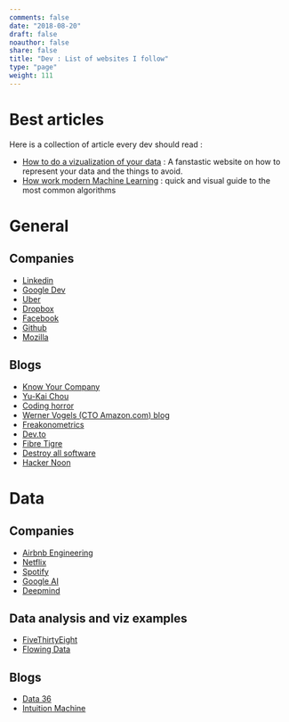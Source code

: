 ```yaml
---
comments: false
date: "2018-08-20"
draft: false
noauthor: false
share: false
title: "Dev : List of websites I follow"
type: "page"
weight: 111
---
```



# Best articles
Here is a collection of article every dev should read :

- [How to do a vizualization of your data](https://www.data-to-viz.com/) : A fanstastic website on how to represent your data and the things to avoid.
- [How work modern Machine Learning](https://towardsdatascience.com/watching-modern-ai-methods-in-action-929e106d6a7c) : quick and visual guide to the most common algorithms

# General 
## Companies
- [Linkedin](https://engineering.linkedin.com/blog)
- [Google Dev](https://developers.googleblog.com/)
- [Uber](https://eng.uber.com/)
- [Dropbox](https://dropboxtechblog.wordpress.com/)
- [Facebook](https://code.fb.com/)
- [Github](https://githubengineering.com/)
- [Mozilla](https://hacks.mozilla.org/)

## Blogs
- [Know Your Company](https://blog.knowyourcompany.com/)
- [Yu-Kai Chou](https://yukaichou.com/)
- [Coding horror](https://blog.codinghorror.com/)
- [Werner Vogels (CTO Amazon.com) blog](https://www.allthingsdistributed.com/)
- [Freakonometrics](https://freakonometrics.hypotheses.org/)
- [Dev.to](https://dev.to/)
- [Fibre Tigre](https://fibretigre.blogspot.com/)
- [Destroy all software](https://www.destroyallsoftware.com/blog)
- [Hacker Noon](https://hackernoon.com/)


# Data
## Companies
- [Airbnb Engineering](https://medium.com/airbnb-engineering)
- [Netflix](https://medium.com/netflix-techblog)
- [Spotify](https://labs.spotify.com/)
- [Google AI](https://ai.googleblog.com/)
- [Deepmind](https://deepmind.com/blog/)

## Data analysis and viz examples 
- [FiveThirtyEight](https://fivethirtyeight.com/)
- [Flowing Data](http://flowingdata.com/)

## Blogs
- [Data 36](https://data36.com/)
- [Intuition Machine](https://medium.com/intuitionmachine)



